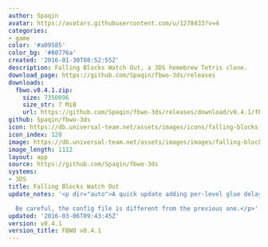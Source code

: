 ```yaml
---
author: Spaqin
avatar: https://avatars.githubusercontent.com/u/1278433?v=4
categories:
- game
color: '#a09585'
color_bg: '#80776a'
created: '2016-01-30T08:52:55Z'
description: Falling Blocks Watch Out, a 3DS homebrew Tetris clone.
download_page: https://github.com/Spaqin/fbwo-3ds/releases
downloads:
  fbwo.v0.4.1.zip:
    size: 7350096
    size_str: 7 MiB
    url: https://github.com/Spaqin/fbwo-3ds/releases/download/v0.4.1/fbwo.v0.4.1.zip
github: Spaqin/fbwo-3ds
icon: https://db.universal-team.net/assets/images/icons/falling-blocks-watch-out.png
icon_index: 128
image: https://db.universal-team.net/assets/images/images/falling-blocks-watch-out.png
image_length: 1112
layout: app
source: https://github.com/Spaqin/fbwo-3ds
systems:
- 3DS
title: Falling Blocks Watch Out
update_notes: '<p dir="auto">A quick update adding per-level glue delay.<br>

  Be careful, the config file is different from the previous one.</p>'
updated: '2016-03-06T09:43:45Z'
version: v0.4.1
version_title: FBWO v0.4.1
---
```


